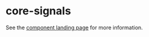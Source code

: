 core-signals
============

See the [component landing page](http://polymer.github.io/core-signals) for more information.